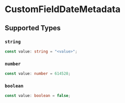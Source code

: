 # CustomFieldDateMetadata


## Supported Types

### `string`

```typescript
const value: string = "<value>";
```

### `number`

```typescript
const value: number = 614528;
```

### `boolean`

```typescript
const value: boolean = false;
```

